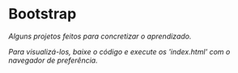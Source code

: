 # Bootstrap
  _Alguns projetos feitos para concretizar o aprendizado._
  
  
  *Para visualizá-los, baixe o código e execute os 'index.html' com o navegador de preferência.*
